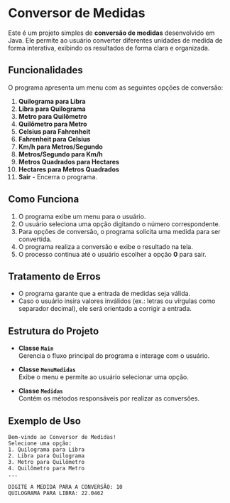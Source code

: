 # Conversor de Medidas

Este é um projeto simples de **conversão de medidas** desenvolvido em Java. Ele permite ao usuário converter diferentes unidades de medida de forma interativa, exibindo os resultados de forma clara e organizada.

## Funcionalidades

O programa apresenta um menu com as seguintes opções de conversão:

1. **Quilograma para Libra**  
2. **Libra para Quilograma**  
3. **Metro para Quilômetro**  
4. **Quilômetro para Metro**  
5. **Celsius para Fahrenheit**  
6. **Fahrenheit para Celsius**  
7. **Km/h para Metros/Segundo**  
8. **Metros/Segundo para Km/h**  
9. **Metros Quadrados para Hectares**  
10. **Hectares para Metros Quadrados**  
0. **Sair** - Encerra o programa.

## Como Funciona

1. O programa exibe um menu para o usuário.  
2. O usuário seleciona uma opção digitando o número correspondente.  
3. Para opções de conversão, o programa solicita uma medida para ser convertida.  
4. O programa realiza a conversão e exibe o resultado na tela.  
5. O processo continua até o usuário escolher a opção **0** para sair.

## Tratamento de Erros

- O programa garante que a entrada de medidas seja válida.  
- Caso o usuário insira valores inválidos (ex.: letras ou vírgulas como separador decimal), ele será orientado a corrigir a entrada.  

## Estrutura do Projeto

- **Classe `Main`**  
  Gerencia o fluxo principal do programa e interage com o usuário.
  
- **Classe `MenuMedidas`**  
  Exibe o menu e permite ao usuário selecionar uma opção.

- **Classe `Medidas`**  
  Contém os métodos responsáveis por realizar as conversões.

## Exemplo de Uso

```plaintext
Bem-vindo ao Conversor de Medidas!
Selecione uma opção:
1. Quilograma para Libra
2. Libra para Quilograma
3. Metro para Quilômetro
4. Quilômetro para Metro
...

DIGITE A MEDIDA PARA A CONVERSÃO: 10
QUILOGRAMA PARA LIBRA: 22.0462
